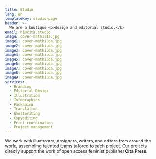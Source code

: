 ```yaml
---
title: Studio
lang: en
templateKey: studio-page
header: >-
  We are a boutique <b>design and editorial studio.</b>
email: hi@cita.studio
image: cover-mathilda.jpg
image1: cover-mathilda.jpg
image2: cover-mathilda.jpg
image3: cover-mathilda.jpg
image4: cover-mathilda.jpg
image5: cover-mathilda.jpg
image6: cover-mathilda.jpg
image7: cover-mathilda.jpg
image8: cover-mathilda.jpg
image9: cover-mathilda.jpg
services: 
  - Branding
  - Editorial Design
  - Illustration
  - Infographics
  - Packaging
  - Translation
  - Ghostwriting
  - Copyediting
  - Print coordination
  - Project management
---
```


We work with illustrators, designers, writers, and editors from around the world, assembling talented teams tailored to each project. Our projects directly support the work of open access feminist publisher **Cita Press.**
